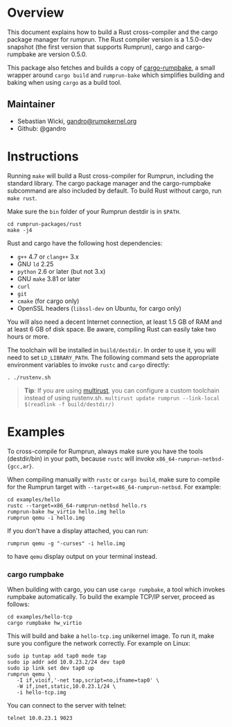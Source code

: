 Overview
========

This document explains how to build a Rust cross-compiler and the cargo package
manager for rumprun. The Rust compiler version is a 1.5.0-dev snapshot
(the first version that supports Rumprun), cargo and cargo-rumpbake are
version 0.5.0.

This package also fetches and builds a copy of
[cargo-rumpbake](https://github.com/gandro/cargo-rumpbake), a small wrapper
around `cargo build` and `rumprun-bake` which simplifies building and baking when
using `cargo` as a build tool.

Maintainer
----------

* Sebastian Wicki, gandro@rumpkernel.org
* Github: @gandro


Instructions
============

Running `make` will build a Rust cross-compiler for Rumprun, including the
standard library. The cargo package manager and the cargo-rumpbake subcommand
are also included by default. To build Rust without cargo, run `make rust`.

Make sure the `bin` folder of your Rumprun destdir is in `$PATH`.

    cd rumprun-packages/rust
    make -j4

Rust and cargo have the following host dependencies:

   * `g++` 4.7 or `clang++` 3.x
   * GNU `ld` 2.25
   * `python` 2.6 or later (but not 3.x)
   * GNU `make` 3.81 or later
   * `curl`
   * `git`
   * `cmake` (for cargo only)
   * OpenSSL headers (`libssl-dev` on Ubuntu, for cargo only)

You will also need a decent Internet connection, at least 1.5 GB of RAM and
at least 6 GB of disk space. Be aware, compiling Rust can easily take two
hours or more.

The toolchain will be installed in `build/destdir`. In order to use it, you
will need to set `LD_LIBRARY_PATH`. The following command sets the appropriate
environment variables to invoke `rustc` and `cargo` directly:

    . ./rustenv.sh

> **Tip**: If you are using [multirust](https://github.com/brson/multirust), 
> you can configure a custom toolchain instead of using rustenv.sh.
> `multirust update rumprun --link-local $(readlink -f build/destdir/)`

Examples
========

To cross-compile for Rumprun, always make sure you have the
tools (destdir/bin) in your path, because `rustc` will invoke
`x86_64-rumprun-netbsd-{gcc,ar}`.

When compiling manually with `rustc` or `cargo build`, make sure to compile
for the Rumprun target with `--target=x86_64-rumprun-netbsd`. For example:

    cd examples/hello
    rustc --target=x86_64-rumprun-netbsd hello.rs
    rumprun-bake hw_virtio hello.img hello
    rumprun qemu -i hello.img

If you don't have a display attached, you can run:

    rumprun qemu -g "-curses" -i hello.img

to have `qemu` display output on your terminal instead.

### cargo rumpbake

When building with cargo, you can use `cargo rumpbake`, a tool which invokes
rumpbake automatically. To build the example TCP/IP server, proceed as follows:

    cd examples/hello-tcp
    cargo rumpbake hw_virtio

This will build and bake a `hello-tcp.img` unikernel image. To run it, make sure
you configure the network correctly. For example on Linux:

    sudo ip tuntap add tap0 mode tap
    sudo ip addr add 10.0.23.2/24 dev tap0
    sudo ip link set dev tap0 up
    rumprun qemu \
       -I if,vioif,'-net tap,script=no,ifname=tap0' \
       -W if,inet,static,10.0.23.1/24 \
       -i hello-tcp.img

You can connect to the server with telnet:

    telnet 10.0.23.1 9023
